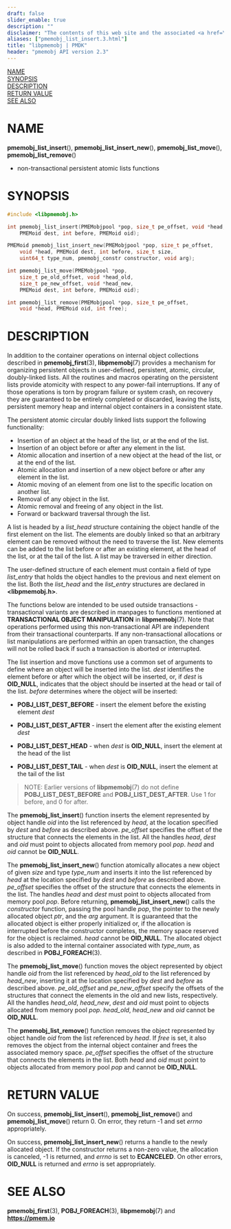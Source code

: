 ```yaml
---
draft: false
slider_enable: true
description: ""
disclaimer: "The contents of this web site and the associated <a href=\"https://github.com/pmem\">GitHub repositories</a> are BSD-licensed open source."
aliases: ["pmemobj_list_insert.3.html"]
title: "libpmemobj | PMDK"
header: "pmemobj API version 2.3"
---
```


[comment]: <> (SPDX-License-Identifier: BSD-3-Clause)
[comment]: <> (Copyright 2017-2018, Intel Corporation)

[comment]: <> (pmemobj_list_insert.3 -- man page for non-transactional persistent atomic lists)

[NAME](#name)<br />
[SYNOPSIS](#synopsis)<br />
[DESCRIPTION](#description)<br />
[RETURN VALUE](#return-value)<br />
[SEE ALSO](#see-also)<br />

# NAME #

**pmemobj_list_insert**(), **pmemobj_list_insert_new**(),
**pmemobj_list_move**(), **pmemobj_list_remove**()
- non-transactional persistent atomic lists functions

# SYNOPSIS #

```c
#include <libpmemobj.h>

int pmemobj_list_insert(PMEMobjpool *pop, size_t pe_offset, void *head,
	PMEMoid dest, int before, PMEMoid oid);

PMEMoid pmemobj_list_insert_new(PMEMobjpool *pop, size_t pe_offset,
	void *head, PMEMoid dest, int before, size_t size,
	uint64_t type_num, pmemobj_constr constructor, void arg);

int pmemobj_list_move(PMEMobjpool *pop,
	size_t pe_old_offset, void *head_old,
	size_t pe_new_offset, void *head_new,
	PMEMoid dest, int before, PMEMoid oid);

int pmemobj_list_remove(PMEMobjpool *pop, size_t pe_offset,
	void *head, PMEMoid oid, int free);
```

# DESCRIPTION #

In addition to the container operations on internal object collections
described in **pmemobj_first**(3), **libpmemobj**(7) provides
a mechanism for organizing persistent objects in user-defined, persistent,
atomic, circular, doubly-linked lists. All the routines and macros operating
on the persistent lists provide atomicity with respect to any power-fail
interruptions. If any of those operations is torn by program failure or system
crash, on recovery they are guaranteed to be entirely completed or discarded,
leaving the lists, persistent memory heap and internal object containers in a
consistent state.

The persistent atomic circular doubly linked lists support the following functionality:

+ Insertion of an object at the head of the list, or at the end of the list.
+ Insertion of an object before or after any element in the list.
+ Atomic allocation and insertion of a new object at the head of the list, or at the end of the list.
+ Atomic allocation and insertion of a new object before or after any element in the list.
+ Atomic moving of an element from one list to the specific location on another list.
+ Removal of any object in the list.
+ Atomic removal and freeing of any object in the list.
+ Forward or backward traversal through the list.

A list is headed by a *list_head* structure containing the object handle of the
first element on the list. The elements are doubly linked so that an arbitrary
element can be removed without the need to traverse the list. New elements can
be added to the list before or after an existing element, at the head of the
list, or at the tail of the list. A list may be traversed in either direction.

The user-defined structure of each element must contain a field of type
*list_entry* that holds the object handles to the previous and next element
on the list. Both the *list_head* and the *list_entry* structures are
declared in **\<libpmemobj.h\>**.

The functions below are intended to be used outside transactions - transactional
variants are described in manpages to functions mentioned at **TRANSACTIONAL OBJECT
MANIPULATION** in **libpmemobj**(7). Note that operations performed using this
non-transactional API are independent from their transactional counterparts.
If any non-transactional allocations or list manipulations are performed within
an open transaction, the changes will not be rolled back if such a transaction
is aborted or interrupted.

The list insertion and move functions use a common set of arguments to define
where an object will be inserted into the list. *dest* identifies the element
before or after which the object will be inserted, or, if *dest* is
**OID_NULL**, indicates that the object should be inserted at the head or
tail of the list. *before* determines where the object will be inserted:

+ **POBJ_LIST_DEST_BEFORE** - insert the element before the existing
element *dest*

+ **POBJ_LIST_DEST_AFTER** - insert the element after the existing element
*dest*

+ **POBJ_LIST_DEST_HEAD** - when *dest* is **OID_NULL**, insert the element
at the head of the list

+ **POBJ_LIST_DEST_TAIL** - when *dest* is **OID_NULL**, insert the element
at the tail of the list

>NOTE: Earlier versions of **libpmemobj**(7) do not define
**POBJ_LIST_DEST_BEFORE** and **POBJ_LIST_DEST_AFTER**. Use 1 for before,
and 0 for after.

The **pmemobj_list_insert**() function inserts the element represented by
object handle *oid* into the list referenced by *head*, at the location
specified by *dest* and *before* as described above. *pe_offset*
specifies the offset of the structure that connects the elements in
the list. All the handles *head*, *dest* and *oid* must point to objects
allocated from memory pool *pop*. *head* and *oid* cannot be **OID_NULL**.

The **pmemobj_list_insert_new**() function atomically allocates a new object
of given *size* and type *type_num* and inserts it into the list referenced
by *head* at the location specified by *dest* and *before* as described
above. *pe_offset* specifies the offset of the structure that connects the
elements in the list. The handles *head* and *dest* must point to objects
allocated from memory pool *pop*. Before returning,
**pmemobj_list_insert_new**() calls the *constructor* function, passing the
pool handle *pop*, the pointer to the newly allocated object *ptr*, and the
*arg* argument. It is guaranteed that the allocated object is either properly
initialized or, if the allocation is interrupted before the constructor
completes, the memory space reserved for the object is reclaimed. *head*
cannot be **OID_NULL**. The allocated object is also added to the internal
container associated with *type_num*, as described in **POBJ_FOREACH**(3).

The **pmemobj_list_move**() function moves the object represented by object
handle *oid* from the list referenced by *head_old* to the list referenced
by *head_new*, inserting it at the location specified by *dest* and *before*
as described above. *pe_old_offset* and *pe_new_offset* specify the offsets
of the structures that connect the elements in the old and new lists,
respectively. All the handles *head_old*, *head_new*, *dest* and *oid* must
point to objects allocated from memory pool *pop*. *head_old*, *head_new*
and *oid* cannot be **OID_NULL**.

The **pmemobj_list_remove**() function removes the object represented by object
handle *oid* from the list referenced by *head*. If *free* is set, it also
removes the object from the internal object container and frees the associated
memory space. *pe_offset* specifies the offset of the structure that connects
the elements in the list. Both *head* and *oid* must point to objects allocated
from memory pool *pop* and cannot be **OID_NULL**.

# RETURN VALUE #

On success, **pmemobj_list_insert**(), **pmemobj_list_remove**() and
**pmemobj_list_move**() return 0. On error, they return -1 and set
*errno* appropriately.

On success, **pmemobj_list_insert_new**() returns a handle to the newly
allocated object. If the constructor returns a non-zero value, the allocation
is canceled, -1 is returned, and *errno* is set to **ECANCELED**.
On other errors, **OID_NULL** is returned and *errno* is set appropriately.

# SEE ALSO #

**pmemobj_first**(3), **POBJ_FOREACH**(3), **libpmemobj**(7)
and **<https://pmem.io>**
